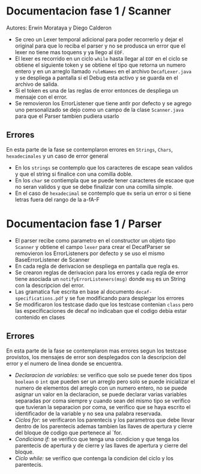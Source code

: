 Documentacion fase 1 / Scanner
=====================================
Autores: Erwin Morataya y Diego Calderon

 -	Se creo un Lexer temporal adicional para poder recorrerlo y dejar el original para que lo reciba el parser y no se produsca 
 	un error que el lexer no tiene mas toquens y ya llego al `EOF`.
 -	El lexer es recorrido en un ciclo `while` hasta llegar al `EOF` en el ciclo se obtiene el siguiente token
 	y se obtiene el tipo que retorna un numero entero y en un arreglo llamado `ruleNames` en el archivo `DecafLexer.java` 
 	y se despliega a pantalla si el Debug esta activo y se guarda en el archivo de salida.
 -	Si el token es una de las reglas de error entonces de despliega un mensaje con el error.
 -  Se removieron los ErrorListener que tiene antlr por defecto y se agrego uno personalizado se dejo como un campo de la clase 
 	`Scanner.java` para que el Parser tambien pudiera usarlo
	
Errores
-------------------------------------
En esta parte de la fase se contemplaron errores en `Strings`, `Chars`, `hexadecimales` y un caso de error general
 - 	En los `strings` se contemplo que los caracteres de escape sean validos y que el string si finalice 
 	con una comilla doble.
 -	En los `char` se contiempla que se puede tener caracteres de escaoe que no seran validos y que se 
 	debe finalizar con una comilla simple.
 -	En el caso de `hexadecimal` se contemplo que `0x` seria un error o si tiene letras fuera del rango 
 	de la a-fA-F

Documentacion fase 1 / Parser
=====================================
 -	El parser recibe como parametro en el constructor un objeto tipo `Scanner` y obtiene el campo `lexer`
 	para crear el DecafParser se removieron los ErrorListeners por defecto y se uso el mismo BaseErrorListener de Scanner
 -	En cada regla de derivacion se despliega en pantalla que regla es.
 -	Se crearon reglas de derivacion para los errores y cada regla de error tiene asociada un `notifyErrorListeners(msg)`
 	donde `msg` es un String con la descripcion del error.
 -	Las gramatica fue escrita en base al documento `decaf-specifications.pdf` y se fue modificando para desplegar los errores
 - 	Se modificaron los testcase dado que los testcase contenian `class` pero las especificaciones de decaf no indicaban que el
 	codigo debia estar contenido en clases

Errores
-------------------------------------
En esta parte de la fase se contemplaron mas errores segun los testcase provistos, los mensajes de error son desplegados con la
descripcion del error y el numero de linea donde se encuentra.

 -	*Declaracion de variables:* se verifico que solo se puede tener dos tipos `boolean` o `int` que pueden ser un arreglo pero
 	solo se puede inicializar el numero de elementos del arreglo con un numero entero, no se puede asignar un valor en la declaracion,
 	se puede declarar varias variables separadas por coma siempre y cuando sean del mismo tipo se verifico que tuvieran la separacion 
 	por coma, se verifico que se haya escrito el identificador de la variable y no sea una palabra reservada.
 - 	*Ciclos for:* se verificaron los parentecis y los parametros que debe llevar dentro de los parentecis ademas tambien las llaves de
 	apertura y cierre del bloque de codigo que pertenece al `for.
 -	*Condiciona if:* se verifico que tenga una condicion y que tenga los parentecis de apertura y de cierre y las llaves de apertura
 	y cierre del bloque.
 -	*Ciclo while:* se verifico que contenga la condicion del ciclo y los parentecis.
